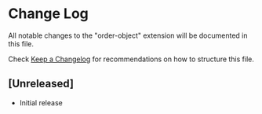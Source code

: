 # Change Log
All notable changes to the "order-object" extension will be documented in this file.

Check [Keep a Changelog](http://keepachangelog.com/) for recommendations on how to structure this file.

## [Unreleased]
- Initial release